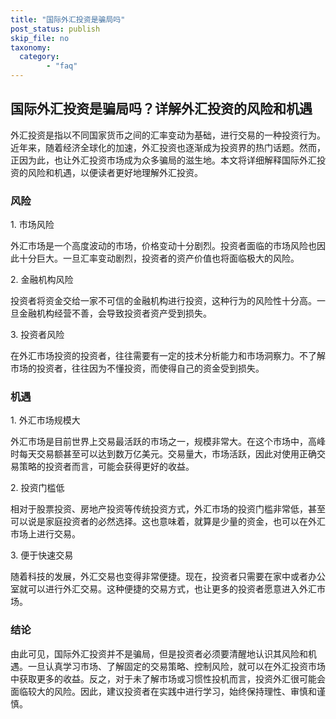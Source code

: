 ```yaml
---
title: "国际外汇投资是骗局吗"
post_status: publish
skip_file: no
taxonomy:
  category:
        - "faq"
---
```


## 国际外汇投资是骗局吗？详解外汇投资的风险和机遇

外汇投资是指以不同国家货币之间的汇率变动为基础，进行交易的一种投资行为。近年来，随着经济全球化的加速，外汇投资也逐渐成为投资界的热门话题。然而，正因为此，也让外汇投资市场成为众多骗局的滋生地。本文将详细解释国际外汇投资的风险和机遇，以便读者更好地理解外汇投资。

### 风险

1\. 市场风险

外汇市场是一个高度波动的市场，价格变动十分剧烈。投资者面临的市场风险也因此十分巨大。一旦汇率变动剧烈，投资者的资产价值也将面临极大的风险。

2\. 金融机构风险

投资者将资金交给一家不可信的金融机构进行投资，这种行为的风险性十分高。一旦金融机构经营不善，会导致投资者资产受到损失。

3\. 投资者风险

在外汇市场投资的投资者，往往需要有一定的技术分析能力和市场洞察力。不了解市场的投资者，往往因为不懂投资，而使得自己的资金受到损失。

### 机遇

1\. 外汇市场规模大

外汇市场是目前世界上交易最活跃的市场之一，规模非常大。在这个市场中，高峰时每天交易额甚至可以达到数万亿美元。交易量大，市场活跃，因此对使用正确交易策略的投资者而言，可能会获得更好的收益。

2\. 投资门槛低

相对于股票投资、房地产投资等传统投资方式，外汇市场的投资门槛非常低，甚至可以说是家庭投资者的必然选择。这也意味着，就算是少量的资金，也可以在外汇市场上进行交易。

3\. 便于快速交易

随着科技的发展，外汇交易也变得非常便捷。现在，投资者只需要在家中或者办公室就可以进行外汇交易。这种便捷的交易方式，也让更多的投资者愿意进入外汇市场。

### 结论

由此可见，国际外汇投资并不是骗局，但是投资者必须要清醒地认识其风险和机遇。一旦认真学习市场、了解固定的交易策略、控制风险，就可以在外汇投资市场中获取更多的收益。反之，对于未了解市场或习惯性投机而言，投资外汇很可能会面临较大的风险。因此，建议投资者在实践中进行学习，始终保持理性、审慎和谨慎。
